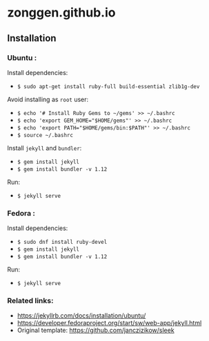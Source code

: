 # zonggen.github.io

## Installation 
 ### Ubuntu :
 Install dependencies:
 - `$ sudo apt-get install ruby-full build-essential zlib1g-dev`
 
 Avoid installing as `root` user:
 - `$ echo '# Install Ruby Gems to ~/gems' >> ~/.bashrc`
 - `$ echo 'export GEM_HOME="$HOME/gems"' >> ~/.bashrc`
 - `$ echo 'export PATH="$HOME/gems/bin:$PATH"' >> ~/.bashrc`
 - `$ source ~/.bashrc`

 Install `jekyll` and `bundler`:
 - `$ gem install jekyll`
 - `$ gem install bundler -v 1.12`
 
 Run:
 - `$ jekyll serve`
 
 ### Fedora :
 Install dependencies:
 - `$ sudo dnf install ruby-devel`
 - `$ gem install jekyll`
 - `$ gem install bundler -v 1.12`
 
 Run:
 - `$ jekyll serve`
 
### Related links:
 - https://jekyllrb.com/docs/installation/ubuntu/
 - https://developer.fedoraproject.org/start/sw/web-app/jekyll.html
 - Original template: https://github.com/janczizikow/sleek
